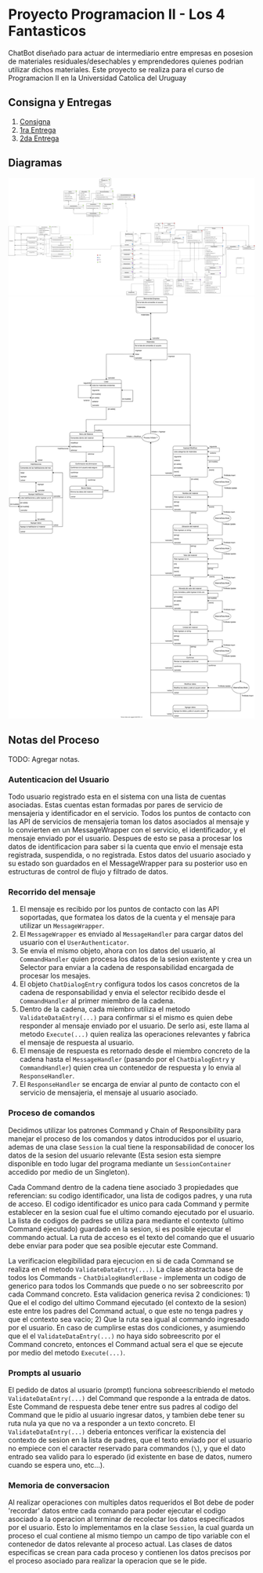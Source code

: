 # **Proyecto Programacion II - Los 4 Fantasticos**

ChatBot diseñado para actuar de intermediario entre empresas en posesion de materiales residuales/desechables y emprendedores quienes podrian utilizar dichos materiales. Este proyecto se realiza para el curso de Programacion II en la Universidad Catolica del Uruguay

## **Consigna y Entregas**

1. [Consigna](./docs/Consigna/Consigna.md)
2. [1ra Entrega](./docs/Entregas/Entrega1.md)
3. [2da Entrega](./docs/Entregas/Entrega2.md)

## **Diagramas**

<img src="./docs/Diagramas/DiagramaUML.svg">
<img src="./docs/Diagramas/DiagramaFlujoEmpresa.svg">

## **Notas del Proceso**

TODO: Agregar notas.

### **Autenticacion del Usuario**

Todo usuario registrado esta en el sistema con una lista de cuentas asociadas. Estas cuentas estan formadas por pares de servicio de mensajeria y identificador en el servicio. Todos los puntos de contacto con las API de servicios de mensajeria toman los datos asociados al mensaje y lo convierten en un MessageWrapper con el servicio, el identificador, y el mensaje enviado por el usuario. Despues de esto se pasa a procesar los datos de identificacion para saber si la cuenta que envio el mensaje esta registrada, suspendida, o no registrada. Estos datos del usuario asociado y su estado son guardados en el MessageWrapper para su posterior uso en estructuras de control de flujo y filtrado de datos.

### **Recorrido del mensaje**

1. El mensaje es recibido por los puntos de contacto con las API soportadas, que formatea los datos de la cuenta y el mensaje para utilizar un `MessageWrapper`.
2. El `MessageWrapper` es enviado al `MessageHandler` para cargar datos del usuario con el `UserAuthenticator`.
3. Se envia el mismo objeto, ahora con los datos del usuario, al `CommandHandler` quien procesa los datos de la sesion existente y crea un Selector para enviar a la cadena de responsabilidad encargada de procesar los mesajes.
4. El objeto `ChatDialogEntry` configura todos los casos concretos de la cadena de responsabilidad y envia el selector recibido desde el `CommandHandler` al primer miembro de la cadena.
5. Dentro de la cadena, cada miembro utiliza el metodo `ValidateDataEntry(...)` para confirmar si el mismo es quien debe responder al mensaje enviado por el usuario. De serlo asi, este llama al metodo `Execute(...)` quien realiza las operaciones relevantes y fabrica el mensaje de respuesta al usuario.
6. El mensaje de respuesta es retornado desde el miembro concreto de la cadena hasta el `MessageHandler` (pasando por el `ChatDialogEntry` y `CommandHandler`) quien crea un contenedor de respuesta y lo envia al `ResponseHandler`.
7. El `ResponseHandler` se encarga de enviar al punto de contacto con el servicio de mensajeria, el mensaje al usuario asociado.

### **Proceso de comandos**

Decidimos utilizar los patrones Command y Chain of Responsibility para manejar el proceso de los comandos y datos introducidos por el usuario, ademas de una clase `Session` la cual tiene la responsabilidad de conocer los datos de la sesion del usuario relevante (Esta sesion esta siempre disponible en todo lugar del programa mediante un `SessionContainer` accedido por medio de un Singleton). 

Cada Command dentro de la cadena tiene asociado 3 propiedades que referencian: su codigo identificador, una lista de codigos padres, y una ruta de acceso. El codigo identificador es unico para cada Command y permite establecer en la sesion cual fue el ultimo comando ejecutado por el usuario. La lista de codigos de padres se utiliza para mediante el contexto (ultimo Command ejecutado) guardado en la sesion, si es posible ejecutar el commando actual. La ruta de acceso es el texto del comando que el usuario debe enviar para poder que sea posible ejecutar este Command.

La verificacion elegibilidad para ejecucion en si de cada Command se realiza en el metodo `ValidateDataEntry(...)`. La clase abstracta base de todos los Commands - `ChatDialogHandlerBase` - implementa un codigo de generico para todos los Commands que puede o no ser sobreescrito por cada Command concreto. Esta validacion generica revisa 2 condiciones: 1) Que el el codigo del ultimo Command ejecutado (el contexto de la sesion) este entre los padres del Command actual, o que este no tenga padres y que el contexto sea vacio; 2) Que la ruta sea igual al commando ingresado por el usuario. En caso de cumplirse estas dos condiciones, y asumiendo que el el `ValidateDataEntry(...)` no haya sido sobreescrito por el Command concreto, entonces el Command actual sera el que se ejecute por medio del metodo `Execute(...)`.

### **Prompts al usuario**

El pedido de datos al usuario (prompt) funciona sobreescribiendo el metodo `ValidateDataEntry(...)` del Command que responde a la entrada de datos. Este Command de respuesta debe tener entre sus padres al codigo del Command que le pidio al usuario ingresar datos, y tambien debe tener su ruta nula ya que no va a responder a un texto concreto. El `ValidateDataEntry(...)` deberia entonces verificar la existencia del contexto de sesion en la lista de padres, que el texto enviado por el usuario no empiece con el caracter reservado para commandos (`\`), y que el dato entrado sea valido para lo esperado (id existente en base de datos, numero cuando se espera uno, etc...).

### **Memoria de conversacion**

Al realizar operaciones con multiples datos requeridos el Bot debe de poder 'recordar' datos entre cada comando para poder ejecutar el codigo asociado a la operacion al terminar de recolectar los datos especificados por el usuario. Esto lo implementamos en la clase `Session`, la cual guarda un proceso el cual contiene al mismo tiempo un campo de tipo variable con el contenedor de datos relevante al proceso actual. Las clases de datos especificas se crean para cada proceso y contienen los datos precisos por el proceso asociado para realizar la operacion que se le pide.



